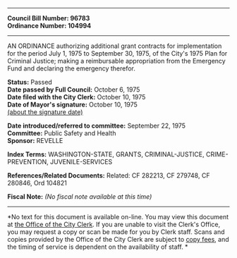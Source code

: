 * * * * *  
  
**Council Bill Number: [](#h0)[](#h2)96783**   
**Ordinance Number: 104994**  
  
* * * * *  
  
AN ORDINANCE authorizing additional grant contracts for implementation for the period July 1, 1975 to September 30, 1975, of the City's 1975 Plan for Criminal Justice; making a reimbursable appropriation from the Emergency Fund and declaring the emergency therefor.  
  
**Status:** Passed   
**Date passed by Full Council:** October 6, 1975   
**Date filed with the City Clerk:** October 10, 1975   
**Date of Mayor's signature:** October 10, 1975   
[(about the signature date)](/~public/approvaldate.htm)   
  
  
**Date introduced/referred to committee:** September 22, 1975   
**Committee:** Public Safety and Health   
**Sponsor:** REVELLE   
  
**Index Terms:** WASHINGTON-STATE, GRANTS, CRIMINAL-JUSTICE, CRIME-PREVENTION, JUVENILE-SERVICES  
  
**References/Related Documents:** Related: CF 282213, CF 279748, CF 280846, Ord 104821  
  
**Fiscal Note:** *(No fiscal note available at this time)*  
  
* * * * *  
  
*No text for this document is available on-line. You may view this document at [the Office of the City Clerk](http://www.seattle.gov/leg/clerk/contactUs.htm). If you are unable to visit the Clerk's Office, you may request a copy or scan be made for you by Clerk staff. Scans and copies provided by the Office of the City Clerk are subject to [copy fees](http://clerk.seattle.gov/~public/clerkfees.htm), and the timing of service is dependent on the availability of staff. *  
  
  
